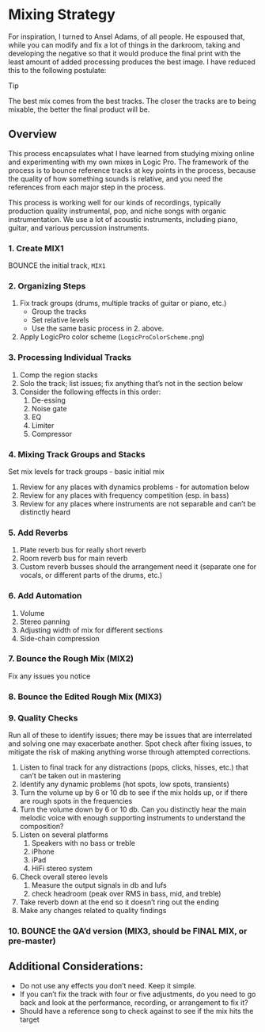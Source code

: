 # Mixing Strategy

For inspiration, I turned to Ansel Adams, of all people. He espoused that, while you can modify and fix a lot of things 
in the darkroom, taking and developing the negative so that it would produce the final print with the least amount
of added processing produces the best image. I have reduced this to the following postulate:

> [!TIP]
> The best mix comes from the best tracks. The closer the tracks are to being mixable, the better the final product will be.

## Overview

This process encapsulates what I have learned from studying mixing online and experimenting with my own mixes in Logic Pro.
The framework of the process is to bounce reference tracks at key points in the process, because the quality of how something
sounds is relative, and you need the references from each major step in the process.

This process is working well for our kinds of recordings, typically production quality instrumental, pop, and niche songs with organic instrumentation.
We use a lot of acoustic instruments, including piano, guitar, and various percussion instruments.

### 1. Create MIX1

BOUNCE the initial track, `MIX1`

### 2. Organizing Steps

1. Fix track groups (drums, multiple tracks of guitar or piano, etc.)
    * Group the tracks
    * Set relative levels
    * Use the same basic process in 2. above.
2. Apply LogicPro color scheme (`LogicProColorScheme.png`)

### 3. Processing Individual Tracks

1. Comp the region stacks
2. Solo the track; list issues; fix anything that’s not in the section below
3. Consider the following effects in this order:
   1. De-essing
   2. Noise gate
   3. EQ
   4. Limiter
   5. Compressor

### 4. Mixing Track Groups and Stacks

Set mix levels for track groups - basic initial mix

1. Review for any places with dynamics problems - for automation below
2. Review for any places with frequency competition (esp. in bass)
3. Review for any places where instruments are not separable and can’t be distinctly heard

### 5. Add Reverbs

1. Plate reverb bus for really short reverb
2. Room reverb bus for main reverb
3. Custom reverb busses should the arrangement need it (separate one for vocals, or different parts of the drums, etc.)

### 6. Add Automation

1. Volume
2. Stereo panning
3. Adjusting width of mix for different sections
4. Side-chain compression

### 7. Bounce the Rough Mix (MIX2)

Fix any issues you notice

### 8. Bounce the Edited Rough Mix (MIX3)

### 9. Quality Checks

Run all of these to identify issues; there may be issues that are interrelated and solving one may 
exacerbate another. Spot check after fixing issues, to mitigate the risk of making anything worse 
through attempted corrections.

1. Listen to final track for any distractions (pops, clicks, hisses, etc.) that can’t be taken out in mastering
2. Identify any dynamic problems (hot spots, low spots, transients)
3. Turn the volume up by 6 or 10 db to see if the mix holds up, or if there are rough spots in the frequencies
4. Turn the volume down by 6 or 10 db. Can you distinctly hear the main melodic voice with enough supporting instruments to understand the composition?
5. Listen on several platforms
    1. Speakers with no bass or treble
    2. iPhone
    3. iPad
    4. HiFi stereo system
6. Check overall stereo levels
    1. Measure the output signals in db and lufs
    2. check headroom (peak over RMS in bass, mid, and treble)
7. Take reverb down at the end so it doesn’t ring out the ending
8. Make any changes related to quality findings

### 10. BOUNCE the QA’d version (MIX3, should be FINAL MIX, or pre-master)

## Additional Considerations:

* Do not use any effects you don’t need. Keep it simple.
* If you can’t fix the track with four or five adjustments, do you need to go back and look at the performance, recording, or arrangement to fix it?
* Should have a reference song to check against to see if the mix hits the target
